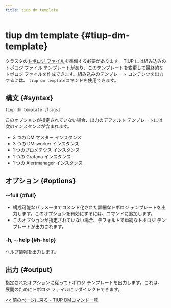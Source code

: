 ```yaml
---
title: tiup dm template
---
```


# tiup dm template {#tiup-dm-template}

クラスタの[トポロジ ファイル](/tiup/tiup-dm-topology-reference.md)を準備する必要があります。 TiUP には組み込みのトポロジ ファイル テンプレートがあり、このテンプレートを変更して最終的なトポロジ ファイルを作成できます。組み込みのテンプレート コンテンツを出力するには、 `tiup dm template`コマンドを使用できます。

## 構文 {#syntax}

```shell
tiup dm template [flags]
```

このオプションが指定されていない場合、出力のデフォルト テンプレートには次のインスタンスが含まれます。

-   3 つの DM マスター インスタンス
-   3 つの DM-worker インスタンス
-   1 つのプロメテウス インスタンス
-   1 つの Grafana インスタンス
-   1 つの Alertmanager インスタンス

## オプション {#options}

### &#x20;--full {#full}

-   構成可能なパラメータでコメント化された詳細なトポロジ テンプレートを出力します。このオプションを有効にするには、コマンドに追加します。
-   このオプションが指定されていない場合、デフォルトで単純なトポロジ テンプレートが出力されます。

### -h, --help {#h-help}

ヘルプ情報を出力します。

## 出力 {#output}

指定されたオプションに従ってトポロジ テンプレートを出力します。これは、展開のためにトポロジ ファイルにリダイレクトできます。

[&lt;&lt; 前のページに戻る - TiUP DMコマンド一覧](/tiup/tiup-component-dm.md#command-list)

